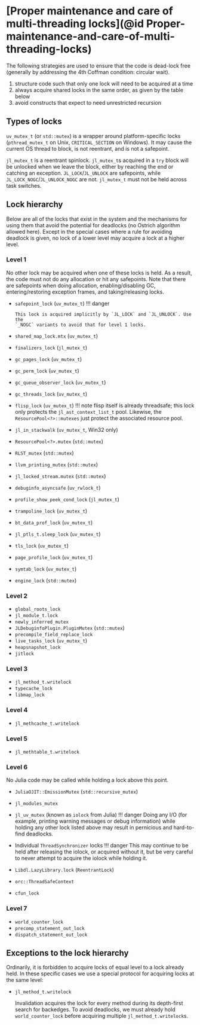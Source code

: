 # [Proper maintenance and care of multi-threading locks](@id Proper-maintenance-and-care-of-multi-threading-locks)

The following strategies are used to ensure that the code is dead-lock free (generally by addressing
the 4th Coffman condition: circular wait).

1. structure code such that only one lock will need to be acquired at a time
2. always acquire shared locks in the same order, as given by the table below
3. avoid constructs that expect to need unrestricted recursion

## Types of locks

`uv_mutex_t` (or `std::mutex`) is a wrapper around platform-specific locks
(`pthread_mutex_t` on Unix, `CRITICAL_SECTION` on Windows).  It may cause the
current OS thread to block, is not reentrant, and is not a safepoint.

`jl_mutex_t` is a reentrant spinlock.  `jl_mutex_t`s acquired in a `try` block
will be unlocked when we leave the block, either by reaching the end or catching
an exception.  `JL_LOCK`/`JL_UNLOCK` are safepoints, while
`JL_LOCK_NOGC`/`JL_UNLOCK_NOGC` are not.  `jl_mutex_t` must not be held across
task switches.

## Lock hierarchy

Below are all of the locks that exist in the system and the mechanisms for using
them that avoid the potential for deadlocks (no Ostrich algorithm allowed here).
Except in the special cases where a rule for avoiding deadlock is given, no lock
of a lower level may acquire a lock at a higher level.

### Level 1

No other lock may be acquired when one of these locks is held.  As a result, the
code must not do any allocation or hit any safepoints. Note that there are
safepoints when doing allocation, enabling/disabling GC, entering/restoring
exception frames, and taking/releasing locks.

* `safepoint_lock` (`uv_mutex_t`)
  !!! danger

      This lock is acquired implicitly by `JL_LOCK` and `JL_UNLOCK`. Use the
      `_NOGC` variants to avoid that for level 1 locks.

* `shared_map_lock.mtx` (`uv_mutex_t`)
* `finalizers_lock` (`jl_mutex_t`)
* `gc_pages_lock` (`uv_mutex_t`)
* `gc_perm_lock` (`uv_mutex_t`)
* `gc_queue_observer_lock` (`uv_mutex_t`)
* `gc_threads_lock` (`uv_mutex_t`)
* `flisp_lock` (`uv_mutex_t`)
  !!! note
      flisp itself is already threadsafe; this lock only protects the
      `jl_ast_context_list_t` pool.  Likewise, the `ResourcePool<?>::mutexes`
      just protect the associated resource pool.

* `jl_in_stackwalk` (`uv_mutex_t`, Win32 only)
* `ResourcePool<?>.mutex` (`std::mutex`)
* `RLST_mutex` (`std::mutex`)
* `llvm_printing_mutex` (`std::mutex`)
* `jl_locked_stream.mutex` (`std::mutex`)
* `debuginfo_asyncsafe` (`uv_rwlock_t`)
* `profile_show_peek_cond_lock` (`jl_mutex_t`)
* `trampoline_lock` (`uv_mutex_t`)
* `bt_data_prof_lock` (`uv_mutex_t`)
* `jl_ptls_t.sleep_lock` (`uv_mutex_t`)
* `tls_lock` (`uv_mutex_t`)
* `page_profile_lock` (`uv_mutex_t`)
* `symtab_lock` (`uv_mutex_t`)
* `engine_lock` (`std::mutex`)

### Level 2

* `global_roots_lock`
* `jl_module_t.lock`
* `newly_inferred_mutex`
* `JLDebuginfoPlugin.PluginMutex` (`std::mutex`)
* `precompile_field_replace_lock`
* `live_tasks_lock` (`uv_mutex_t`)
* `heapsnapshot_lock`
* `jitlock`

### Level 3

* `jl_method_t.writelock`
* `typecache_lock`
* `libmap_lock`

### Level 4

* `jl_methcache_t.writelock`

### Level 5

* `jl_methtable_t.writelock`

### Level 6

No Julia code may be called while holding a lock above this point.

* `JuliaOJIT::EmissionMutex` (`std::recursive_mutex`)

* `jl_modules_mutex`

* `jl_uv_mutex` (known as `iolock` from Julia)
  !!! danger
      Doing any I/O (for example, printing warning messages or debug information)
      while holding any other lock listed above may result in pernicious and
      hard-to-find deadlocks.

* Individual `ThreadSynchronizer` locks
  !!! danger
      This may continue to be held after releasing the iolock, or acquired
      without it, but be very careful to never attempt to acquire the iolock
      while holding it.

* `Libdl.LazyLibrary.lock` (`ReentrantLock`)

* `orc::ThreadSafeContext`

* `cfun_lock`

### Level 7
* `world_counter_lock`
* `precomp_statement_out_lock`
* `dispatch_statement_out_lock`

## Exceptions to the lock hierarchy

Ordinarily, it is forbidden to acquire locks of equal level to a lock already
held.  In these specific cases we use a special protocol for acquiring locks at
the same level:

- `jl_method_t.writelock`

  Invalidation acquires the lock for every method during its depth-first search
  for backedges.  To avoid deadlocks, we must already hold `world_counter_lock`
  before acquiring multiple `jl_method_t.writelock`s.
